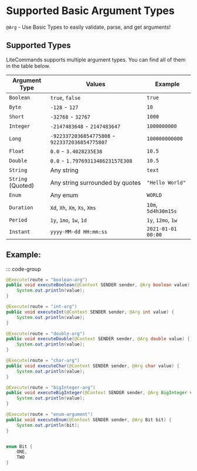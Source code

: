 # Supported Basic Argument Types
`@Arg` - Use Basic Types to easily validate, parse, and get arguments!

## Supported Types

LiteCommands supports multiple argument types. You can find all of them in the table below.

| Argument Type     | Values                                         | Example             |
|-------------------|------------------------------------------------|---------------------|
| `Boolean`         | `true`, `false`                                | `true`              |
| `Byte`            | `-128` - `127`                                 | `10`                |
| `Short`           | `-32768` - `32767`                             | `1000`              |
| `Integer`         | `-2147483648` - `2147483647`                   | `1000000000`        |
| `Long`            | `-9223372036854775808` - `9223372036854775807` | `100000000000`      |
| `Float`           | `0.0` - `3.4028235E38`                         | `10.5`              |
| `Double`          | `0.0` - `1.7976931348623157E308`               | `10.5`              |
| `String`          | Any string                                     | `text`              |
| `String` (Quoted) | Any string surrounded by quotes                | `"Hello World"`     |
| `Enum`            | Any enum                                       | `WORLD`             |
| `Duration`        | `Xd`, `Xh`, `Xm`, `Xs`, `Xms`                  | `10m`, `5d4h30m15s` |
| `Period`          | `1y`, `1mo`, `1w`, `1d`                        | `1y`, `12mo`, `1w`  |
| `Instant`         | `yyyy-MM-dd HH:mm:ss`                          | `2021-01-01 00:00`  |

## Example:

::: code-group
```java [Boolean Argument]
@Execute(route = "boolean-arg")
public void executeBoolean(@Context SENDER sender, @Arg boolean value) {
    System.out.println(value);
}
```

```java [Int Argument]
@Execute(route = "int-arg")
public void executeInt(@Context SENDER sender, @Arg int value) {
    System.out.println(value);
}
```

```java [Double Argument]
@Execute(route = "double-arg")
public void executeDouble(@Context SENDER sender, @Arg double value) {
    System.out.println(value);
}
```

```java [Char Argument]
@Execute(route = "char-arg")
public void executeChar(@Context SENDER sender, @Arg char value) {
    System.out.println(value);
}
```

```java [BigInteger Argument]
@Execute(route = "bigInteger-arg")
public void executeBigInteger(@Context SENDER sender, @Arg BigInteger value) {
    System.out.println(value);
}
```

```java [Enum Argument]
@Execute(route = "enum-argument")
public void executeEnum(@Context SENDER sender, @Arg Bit bit) {
    System.out.println(bit);
}


enum Bit {
    ONE,
    TWO
}
```
